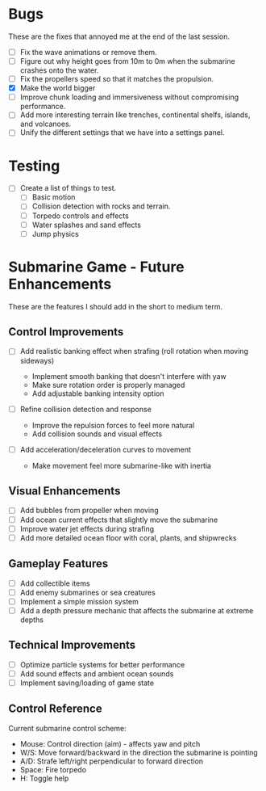 # Bugs

These are the fixes that annoyed me at the end of the last session.

- [ ] Fix the wave animations or remove them.
- [ ] Figure out why height goes from 10m to 0m when the submarine crashes onto the water.
- [ ] Fix the propellers speed so that it matches the propulsion.
- [x] Make the world bigger
- [ ] Improve chunk loading and immersiveness without compromising performance.
- [ ] Add more interesting terrain like trenches, continental shelfs, islands, and volcanoes.
- [ ] Unify the different settings that we have into a settings panel.

# Testing

- [ ] Create a list of things to test.
   - [ ] Basic motion
   - [ ] Collision detection with rocks and terrain.
   - [ ] Torpedo controls and effects 
   - [ ] Water splashes and sand effects
   - [ ] Jump physics

# Submarine Game - Future Enhancements

These are the features I should add in the short to medium term.

## Control Improvements

- [ ] Add realistic banking effect when strafing (roll rotation when moving sideways)
  - Implement smooth banking that doesn't interfere with yaw
  - Make sure rotation order is properly managed
  - Add adjustable banking intensity option

- [ ] Refine collision detection and response
  - Improve the repulsion forces to feel more natural
  - Add collision sounds and visual effects

- [ ] Add acceleration/deceleration curves to movement
  - Make movement feel more submarine-like with inertia

## Visual Enhancements

- [ ] Add bubbles from propeller when moving
- [ ] Add ocean current effects that slightly move the submarine
- [ ] Improve water jet effects during strafing
- [ ] Add more detailed ocean floor with coral, plants, and shipwrecks

## Gameplay Features

- [ ] Add collectible items
- [ ] Add enemy submarines or sea creatures
- [ ] Implement a simple mission system
- [ ] Add a depth pressure mechanic that affects the submarine at extreme depths

## Technical Improvements

- [ ] Optimize particle systems for better performance
- [ ] Add sound effects and ambient ocean sounds
- [ ] Implement saving/loading of game state

## Control Reference

Current submarine control scheme:
- Mouse: Control direction (aim) - affects yaw and pitch
- W/S: Move forward/backward in the direction the submarine is pointing
- A/D: Strafe left/right perpendicular to forward direction
- Space: Fire torpedo
- H: Toggle help 